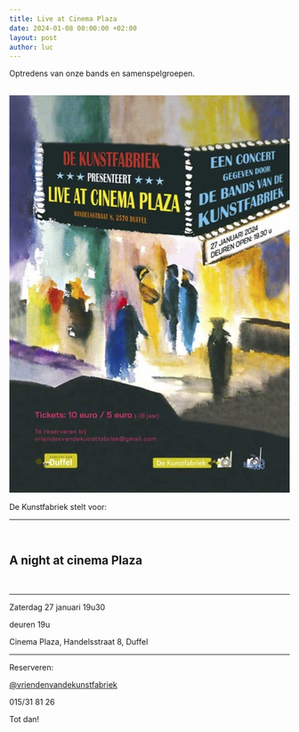 ```yaml
---
title: Live at Cinema Plaza
date: 2024-01-08 00:00:00 +02:00
layout: post
author: luc
---
```


<p>Optredens van onze bands en samenspelgroepen.</p>

<br>

<div>
  <div class="optreden">
    <div class="optreden__img">
      <img src="/assets/img/affiche-plaza-270124.jpg" alt="">
    </div>
    <div class="optreden__content">
      <p>De Kunstfabriek stelt voor:</p>
      <hr>
      <br>
      <h2>A night at cinema Plaza</h2>
      <br>
      <hr>
      <p>Zaterdag 27 januari 19u30</p>
      <p>deuren 19u</p>
      <p>Cinema Plaza, Handelsstraat 8, Duffel</p>
      <hr>
      <!--
      <p>Kaarten: &#128; 8 / &#128; 5 (-18 jaar)</p>
      -->
      <p>Reserveren:</p>
      <a href="mailto:vriendenvandekunstfabriek@gmail.com">&#64;vriendenvandekunstfabriek</a>
      <p>015/31 81 26</p>
    </div>
  </div>
</div>


Tot dan!
